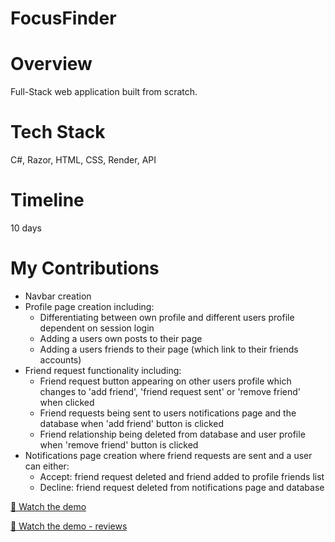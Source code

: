 # FocusFinder

# Overview
Full-Stack web application built from scratch.

# Tech Stack
C#, Razor, HTML, CSS, Render, API

# Timeline
10 days 

# My Contributions
- Navbar creation
- Profile page creation including:
    - Differentiating between own profile and different users profile dependent on session login
    - Adding a users own posts to their page
    - Adding a users friends to their page (which link to their friends accounts)
- Friend request functionality including:
    - Friend request button appearing on other users profile which changes to 'add friend', 'friend request sent' or 'remove friend' when clicked
    - Friend requests being sent to users notifications page and the database when 'add friend' button is clicked
    - Friend relationship being deleted from database and user profile when 'remove friend' button is clicked
- Notifications page creation where friend requests are sent and a user can either:
    - Accept: friend request deleted and friend added to profile friends list
    - Decline: friend request deleted from notifications page and database

[🎥 Watch the demo](https://drive.google.com/file/d/1pTItBONqRRBNRpTUyix6AJ5HtaINnenu//view)

[🎥 Watch the demo - reviews](https://drive.google.com/file/d/1sl6ppaYElKwe6-HIurpU5473AG_FQdHq/view)

